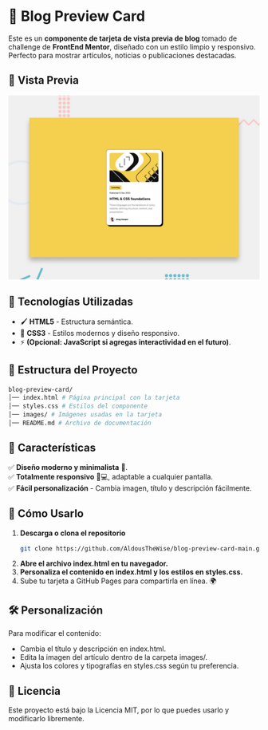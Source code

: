 # 📰 Blog Preview Card

Este es un **componente de tarjeta de vista previa de blog** tomado de challenge de **FrontEnd Mentor**, diseñado con un estilo limpio y responsivo. Perfecto para mostrar artículos, noticias o publicaciones destacadas.  

## 🎨 Vista Previa

![Vista previa del blog card](preview.jpg)

## 🚀 Tecnologías Utilizadas

- 🖌️ **HTML5** - Estructura semántica.
- 🎨 **CSS3** - Estilos modernos y diseño responsivo.
- ⚡ **(Opcional: JavaScript si agregas interactividad en el futuro)**.

## 📂 Estructura del Proyecto
``` bash
blog-preview-card/ 
│── index.html # Página principal con la tarjeta 
│── styles.css # Estilos del componente 
│── images/ # Imágenes usadas en la tarjeta 
│── README.md # Archivo de documentación
``` 
## 🎯 Características

✅ **Diseño moderno y minimalista** 📄.  
✅ **Totalmente responsivo** 📱💻, adaptable a cualquier pantalla.  
✅ **Fácil personalización** - Cambia imagen, título y descripción fácilmente.  

## 🚀 Cómo Usarlo

1. **Descarga o clona el repositorio**  
   ```sh
   git clone https://github.com/AldousTheWise/blog-preview-card-main.git

2. **Abre el archivo index.html en tu navegador.**
3. **Personaliza el contenido en index.html y los estilos en styles.css.**
4. Sube tu tarjeta a GitHub Pages para compartirla en línea. 🌍

## 🛠️ Personalización
Para modificar el contenido:

- Cambia el título y descripción en index.html.
- Edita la imagen del artículo dentro de la carpeta images/.
- Ajusta los colores y tipografías en styles.css según tu preferencia.

## 📜 Licencia
Este proyecto está bajo la Licencia MIT, por lo que puedes usarlo y modificarlo libremente.
